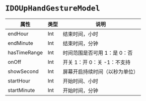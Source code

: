 # `IDOUpHandGestureModel`

| 属性        | 类型    | 说明         |
| ----------- | ------- | ------------ |
| endHour | Int | 结束时间，小时 |
| endMinute | Int | 结束时间，分钟 |
| hasTimeRange | Int | 时间范围是否可用 1：是 0：否 |
| onOff | Int | 开关 1：开 0：关 -1：不支持 |
| showSecond | Int | 屏幕开启持续时间（以秒为单位） |
| startHour | Int | 开始时间、小时 |
| startMinute | Int | 开始时间，分钟 |
